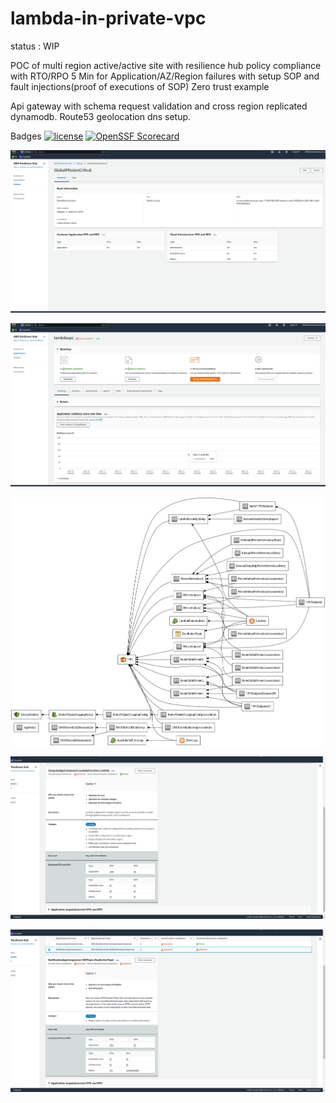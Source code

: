 # lambda-in-private-vpc

status : WIP

POC of multi region active/active site with resilience hub policy compliance with RTO/RPO 5 Min for Application/AZ/Region failures with setup SOP and fault injections(proof of executions of SOP)
Zero trust example

Api gateway with schema request validation and cross region replicated dynamodb. Route53 geolocation  dns setup.

Badges
[![license](https://img.shields.io/github/license/Hack23/lambda-in-private-vpc.svg)]([https://github.com/Hack23/lambda-in-private-vpc](https://github.com/Hack23/lambda-in-private-vpc)/raw/master/LICENSE.md)
[![OpenSSF Scorecard](https://api.securityscorecards.dev/projects/github.com/Hack23/lambda-in-private-vpc/badge)](https://api.securityscorecards.dev/projects/github.com/Hack23/lambda-in-private-vpc)

![Policy](https://github.com/Hack23/lambda-in-private-vpc/raw/main/ResilienceHubPolicy.png)

![App](https://github.com/Hack23/lambda-in-private-vpc/raw/main/ResiliencyHub-App.png)

![Infrastructure](https://github.com/Hack23/lambda-in-private-vpc/raw/main/template.png)

![App recommendation](https://github.com/Hack23/lambda-in-private-vpc/raw/main/ResiliencyHub-App-rec1.png)

![App recommendation2](https://github.com/Hack23/lambda-in-private-vpc/raw/main/ResiliencyHub-App-rec2.png)
